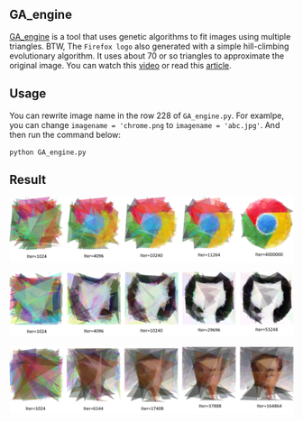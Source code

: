 ## GA_engine
[GA_engine](https://github.com/pikeszfish/GA_engine) is a tool that uses genetic algorithms to fit images using multiple triangles. BTW, The `Firefox logo` also generated with a simple hill-climbing evolutionary algorithm. It uses about 70 or so triangles to approximate the original image. You can watch this [video](https://www.youtube.com/watch?v=V9qXIgPvWFM) or read this [article](http://songshuhui.net/archives/10462).

## Usage
You can rewrite image name in the row 228 of `GA_engine.py`. For examlpe, you can change `imagename = 'chrome.png` to `imagename = 'abc.jpg'`. And then run the command below:
```
python GA_engine.py
```

## Result

![image](https://github.com/dedekinds/havefun/blob/master/image/chrome.png)

![image](https://github.com/dedekinds/havefun/blob/master/image/githublogo.png)

![image](https://github.com/dedekinds/havefun/blob/master/image/jz.png)




